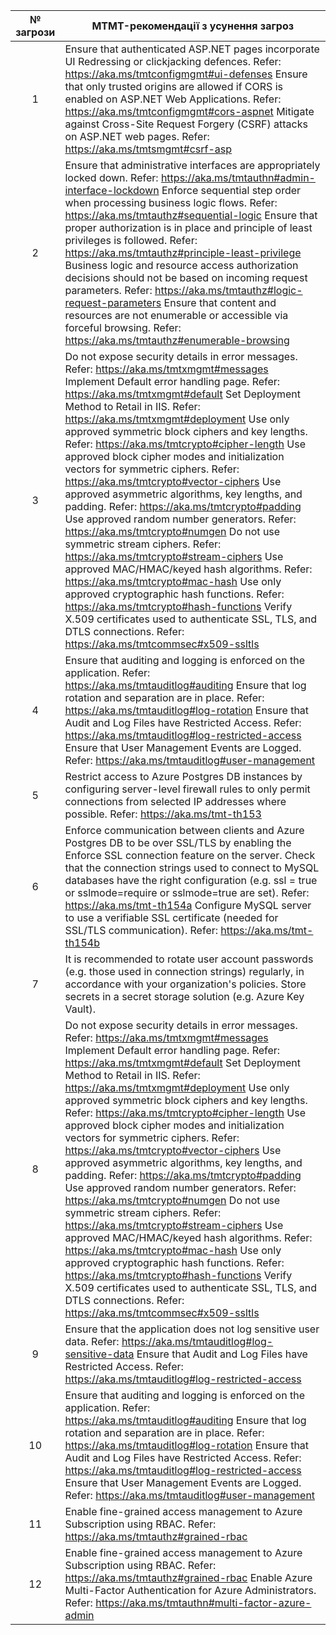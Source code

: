 | № загрози 	| MTMT-рекомендації з усунення загроз                                                                                                                                                                                                                                                                                                                                                                                                                                                                                                                                                                                                                                                                                                                                                                                                                                                                                                                                                                                                                                                                   	|
|:---------:	|-------------------------------------------------------------------------------------------------------------------------------------------------------------------------------------------------------------------------------------------------------------------------------------------------------------------------------------------------------------------------------------------------------------------------------------------------------------------------------------------------------------------------------------------------------------------------------------------------------------------------------------------------------------------------------------------------------------------------------------------------------------------------------------------------------------------------------------------------------------------------------------------------------------------------------------------------------------------------------------------------------------------------------------------------------------------------------------------------------	|
|     1     	| Ensure that authenticated ASP.NET pages incorporate UI Redressing or clickjacking defences. Refer: https://aka.ms/tmtconfigmgmt#ui-defenses  Ensure that only trusted origins are allowed if CORS is enabled on ASP.NET Web Applications. Refer: https://aka.ms/tmtconfigmgmt#cors-aspnet  Mitigate against Cross-Site Request Forgery (CSRF) attacks on ASP.NET web pages. Refer: https://aka.ms/tmtsmgmt#csrf-asp                                                                                                                                                                                                                                                                                                                                                                                                                                                                                                                                                                                                                                                                                   	|
|     2     	| Ensure that administrative interfaces are appropriately locked down. Refer: https://aka.ms/tmtauthn#admin-interface-lockdown  Enforce sequential step order when processing business logic flows. Refer: https://aka.ms/tmtauthz#sequential-logic  Ensure that proper authorization is in place and principle of least privileges is followed. Refer: https://aka.ms/tmtauthz#principle-least-privilege  Business logic and resource access authorization decisions should not be based on incoming request parameters. Refer: https://aka.ms/tmtauthz#logic-request-parameters  Ensure that content and resources are not enumerable or accessible via forceful browsing. Refer: https://aka.ms/tmtauthz#enumerable-browsing                                                                                                                                                                                                                                                                                                                                                                         	|
|     3     	| Do not expose security details in error messages. Refer: https://aka.ms/tmtxmgmt#messages Implement Default error handling page. Refer: https://aka.ms/tmtxmgmt#default  Set Deployment Method to Retail in IIS. Refer: https://aka.ms/tmtxmgmt#deployment  Use only approved symmetric block ciphers and key lengths. Refer: https://aka.ms/tmtcrypto#cipher-length  Use approved block cipher modes and initialization vectors for symmetric ciphers. Refer: https://aka.ms/tmtcrypto#vector-ciphers  Use approved asymmetric algorithms, key lengths, and padding. Refer: https://aka.ms/tmtcrypto#padding  Use approved random number generators. Refer: https://aka.ms/tmtcrypto#numgen  Do not use symmetric stream ciphers. Refer: https://aka.ms/tmtcrypto#stream-ciphers  Use approved MAC/HMAC/keyed hash algorithms. Refer: https://aka.ms/tmtcrypto#mac-hash  Use only approved cryptographic hash functions. Refer: https://aka.ms/tmtcrypto#hash-functions  Verify X.509 certificates used to authenticate SSL, TLS, and DTLS connections. Refer: https://aka.ms/tmtcommsec#x509-ssltls 	|
|     4     	| Ensure that auditing and logging is enforced on the application. Refer: https://aka.ms/tmtauditlog#auditing  Ensure that log rotation and separation are in place. Refer: https://aka.ms/tmtauditlog#log-rotation  Ensure that Audit and Log Files have Restricted Access. Refer: https://aka.ms/tmtauditlog#log-restricted-access  Ensure that User Management Events are Logged. Refer: https://aka.ms/tmtauditlog#user-management                                                                                                                                                                                                                                                                                                                                                                                                                                                                                                                                                                                                                                                                  	|
|     5     	| Restrict access to Azure Postgres DB instances by configuring server-level firewall rules to only permit connections from selected IP addresses where possible. Refer: https://aka.ms/tmt-th153                                                                                                                                                                                                                                                                                                                                                                                                                                                                                                                                                                                                                                                                                                                                                                                                                                                                                                       	|
|     6     	| Enforce communication between clients and Azure Postgres DB to be over SSL/TLS by enabling the Enforce SSL connection feature on the server. Check that the connection strings used to connect to MySQL databases have the right configuration (e.g. ssl = true or sslmode=require or sslmode=true are set). Refer: https://aka.ms/tmt-th154a Configure MySQL server to use a verifiable SSL certificate (needed for SSL/TLS communication). Refer: https://aka.ms/tmt-th154b                                                                                                                                                                                                                                                                                                                                                                                                                                                                                                                                                                                                                         	|
|     7     	| It is recommended to rotate user account passwords (e.g. those used in connection strings) regularly, in accordance with your organization&#39;s policies. Store secrets in a secret storage solution (e.g. Azure Key Vault).                                                                                                                                                                                                                                                                                                                                                                                                                                                                                                                                                                                                                                                                                                                                                                                                                                                                         	|
|     8     	| Do not expose security details in error messages. Refer: https://aka.ms/tmtxmgmt#messages Implement Default error handling page. Refer: https://aka.ms/tmtxmgmt#default  Set Deployment Method to Retail in IIS. Refer: https://aka.ms/tmtxmgmt#deployment  Use only approved symmetric block ciphers and key lengths. Refer: https://aka.ms/tmtcrypto#cipher-length  Use approved block cipher modes and initialization vectors for symmetric ciphers. Refer: https://aka.ms/tmtcrypto#vector-ciphers  Use approved asymmetric algorithms, key lengths, and padding. Refer: https://aka.ms/tmtcrypto#padding  Use approved random number generators. Refer: https://aka.ms/tmtcrypto#numgen  Do not use symmetric stream ciphers. Refer: https://aka.ms/tmtcrypto#stream-ciphers  Use approved MAC/HMAC/keyed hash algorithms. Refer: https://aka.ms/tmtcrypto#mac-hash  Use only approved cryptographic hash functions. Refer: https://aka.ms/tmtcrypto#hash-functions  Verify X.509 certificates used to authenticate SSL, TLS, and DTLS connections. Refer: https://aka.ms/tmtcommsec#x509-ssltls 	|
|     9     	| Ensure that the application does not log sensitive user data. Refer: https://aka.ms/tmtauditlog#log-sensitive-data  Ensure that Audit and Log Files have Restricted Access. Refer: https://aka.ms/tmtauditlog#log-restricted-access                                                                                                                                                                                                                                                                                                                                                                                                                                                                                                                                                                                                                                                                                                                                                                                                                                                                   	|
|     10    	| Ensure that auditing and logging is enforced on the application. Refer: https://aka.ms/tmtauditlog#auditing  Ensure that log rotation and separation are in place. Refer: https://aka.ms/tmtauditlog#log-rotation  Ensure that Audit and Log Files have Restricted Access. Refer: https://aka.ms/tmtauditlog#log-restricted-access  Ensure that User Management Events are Logged. Refer: https://aka.ms/tmtauditlog#user-management                                                                                                                                                                                                                                                                                                                                                                                                                                                                                                                                                                                                                                                                  	|
|     11    	| Enable fine-grained access management to Azure Subscription using RBAC. Refer: https://aka.ms/tmtauthz#grained-rbac                                                                                                                                                                                                                                                                                                                                                                                                                                                                                                                                                                                                                                                                                                                                                                                                                                                                                                                                                                                   	|
|     12    	| Enable fine-grained access management to Azure Subscription using RBAC. Refer: https://aka.ms/tmtauthz#grained-rbac  Enable Azure Multi-Factor Authentication for Azure Administrators. Refer: https://aka.ms/tmtauthn#multi-factor-azure-admin                                                                                                                                                                                                                                                                                                                                                                                                                                                                                                                                                                                                                                                                                                                                                                                                                                                       	|